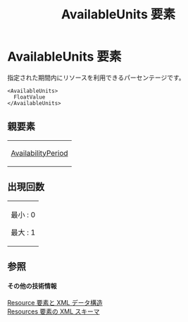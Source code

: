 ﻿---
title: AvailableUnits 要素
TOCTitle: AvailableUnits 要素
ms:assetid: 57c33e3d-36a0-48de-a1ab-637c0c0cb384
ms:mtpsurl: https://msdn.microsoft.com/ja-jp/library/Bb968515(v=office.12)
ms:contentKeyID: 16737554
ms.date: 06/30/2008
mtps_version: v=office.12
ms.translationtype: HT
---

# AvailableUnits 要素

指定された期間内にリソースを利用できるパーセンテージです。

    <AvailableUnits>
      FloatValue
    </AvailableUnits>

## 親要素

<table>
<colgroup>
<col style="width: 100%" />
</colgroup>
<tbody>
<tr class="odd">
<td><p><a href="availabilityperiod-element.md">AvailabilityPeriod</a></p></td>
</tr>
</tbody>
</table>


## 出現回数


<table>
<colgroup>
<col style="width: 100%" />
</colgroup>
<tbody>
<tr class="odd">
<td><p>最小 : 0</p>
<p>最大 : 1</p></td>
</tr>
</tbody>
</table>


## 参照

#### その他の技術情報

[Resource 要素と XML データ構造](resource-elements-and-xml-structure.md)  
[Resources 要素の XML スキーマ](xml-schema-for-the-resources-element.md)

